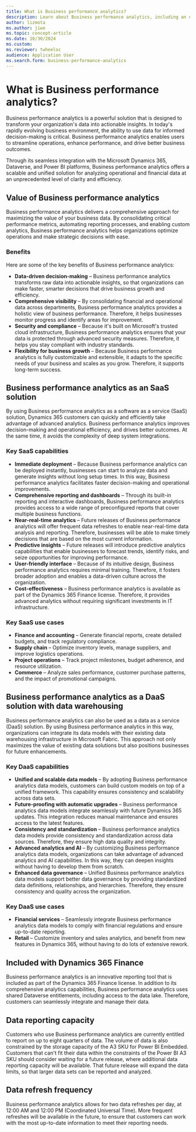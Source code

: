 ```yaml
---
title: What is Business performance analytics?
description: Learn about Business performance analytics, including an outline of the process for turning data into actions to improve business performance.
author: lizmota
ms.author: jiwo
ms.topic: concept-article
ms.date: 10/30/2024
ms.custom:
ms.reviewer: twheeloc 
audience: Application User
ms.search.form: business-performance-analytics
---
```


# What is Business performance analytics?

Business performance analytics is a powerful solution that is designed to transform your organization's data into actionable insights. In today's rapidly evolving business environment, the ability to use data for informed decision-making is critical. Business performance analytics enables users to streamline operations, enhance performance, and drive better business outcomes.

Through its seamless integration with the Microsoft Dynamics 365, Dataverse, and Power BI platforms, Business performance analytics offers a scalable and unified solution for analyzing operational and financial data at an unprecedented level of clarity and efficiency.

## Value of Business performance analytics

Business performance analytics delivers a comprehensive approach for maximizing the value of your business data. By consolidating critical performance metrics, automating reporting processes, and enabling custom analytics, Business performance analytics helps organizations optimize operations and make strategic decisions with ease.

### Benefits

Here are some of the key benefits of Business performance analytics:

- **Data-driven decision-making** – Business performance analytics transforms raw data into actionable insights, so that organizations can make faster, smarter decisions that drive business growth and efficiency.
- **Comprehensive visibility** – By consolidating financial and operational data across departments, Business performance analytics provides a holistic view of business performance. Therefore, it helps businesses monitor progress and identify areas for improvement.
- **Security and compliance** – Because it's built on Microsoft's trusted cloud infrastructure, Business performance analytics ensures that your data is protected through advanced security measures. Therefore, it helps you stay compliant with industry standards.
- **Flexibility for business growth** – Because Business performance analytics is fully customizable and extensible, it adapts to the specific needs of your business and scales as you grow. Therefore, it supports long-term success.

## Business performance analytics as an SaaS solution

By using Business performance analytics as a software as a service (SaaS) solution, Dynamics 365 customers can quickly and efficiently take advantage of advanced analytics. Business performance analytics improves decision-making and operational efficiency, and drives better outcomes. At the same time, it avoids the complexity of deep system integrations.

### Key SaaS capabilities

- **Immediate deployment** – Because Business performance analytics can be deployed instantly, businesses can start to analyze data and generate insights without long setup times. In this way, Business performance analytics facilitates faster decision-making and operational improvements.
- **Comprehensive reporting and dashboards** – Through its built-in reporting and interactive dashboards, Business performance analytics provides access to a wide range of preconfigured reports that cover multiple business functions.
- **Near-real-time analytics** – Future releases of Business performance analytics will offer frequent data refreshes to enable near-real-time data analysis and reporting. Therefore, businesses will be able to make timely decisions that are based on the most current information.
- **Predictive insights** – Future releases will introduce predictive analytics capabilities that enable businesses to forecast trends, identify risks, and seize opportunities for improving performance.
- **User-friendly interface** – Because of its intuitive design, Business performance analytics requires minimal training. Therefore, it fosters broader adoption and enables a data-driven culture across the organization.
- **Cost-effectiveness** – Business performance analytics is available as part of the Dynamics 365 Finance license. Therefore, it provides advanced analytics without requiring significant investments in IT infrastructure.

### Key SaaS use cases

- **Finance and accounting** – Generate financial reports, create detailed budgets, and track regulatory compliance.
- **Supply chain** – Optimize inventory levels, manage suppliers, and improve logistics operations.
- **Project operations** – Track project milestones, budget adherence, and resource utilization.
- **Commerce** – Analyze sales performance, customer purchase patterns, and the impact of promotional campaigns.

## Business performance analytics as a DaaS solution with data warehousing

Business performance analytics can also be used as a data as a service (DaaS) solution. By using Business performance analytics in this way, organizations can integrate its data models with their existing data warehousing infrastructure in Microsoft Fabric. This approach not only maximizes the value of existing data solutions but also positions businesses for future enhancements.

### Key DaaS capabilities

- **Unified and scalable data models** – By adopting Business performance analytics data models, customers can build custom models on top of a unified framework. This capability ensures consistency and scalability across data sets.
- **Future-proofing with automatic upgrades** – Business performance analytics data models integrate seamlessly with future Dynamics 365 updates. This integration reduces manual maintenance and ensures access to the latest features.
- **Consistency and standardization** – Business performance analytics data models provide consistency and standardization across data sources. Therefore, they ensure high data quality and integrity.
- **Advanced analytics and AI** – By customizing Business performance analytics data models, organizations can take advantage of advanced analytics and AI capabilities. In this way, they can deepen insights without having to develop them from scratch.
- **Enhanced data governance** – Unified Business performance analytics data models support better data governance by providing standardized data definitions, relationships, and hierarchies. Therefore, they ensure consistency and quality across the organization.

### Key DaaS use cases

- **Financial services** – Seamlessly integrate Business performance analytics data models to comply with financial regulations and ensure up-to-date reporting.
- **Retail** – Customize inventory and sales analytics, and benefit from new features in Dynamics 365, without having to do lots of extensive rework.

## Included with Dynamics 365 Finance

Business performance analytics is an innovative reporting tool that is included as part of the Dynamics 365 Finance license. In addition to its comprehensive analytics capabilities, Business performance analytics uses shared Dataverse entitlements, including access to the data lake. Therefore, customers can seamlessly integrate and manage their data.

## Data reporting capacity

Customers who use Business performance analytics are currently entitled to report on up to eight quarters of data. The volume of data is also constrained by the storage capacity of the A3 SKU for Power BI Embedded. Customers that can't fit their data within the constraints of the Power BI A3 SKU should consider waiting for a future release, where additional data reporting capacity will be available. That future release will expand the data limits, so that larger data sets can be reported and analyzed.

## Data refresh frequency

Business performance analytics allows for two data refreshes per day, at 12:00 AM and 12:00 PM (Coordinated Universal Time). More frequent refreshes will be available in the future, to ensure that customers can work with the most up-to-date information to meet their reporting needs.
